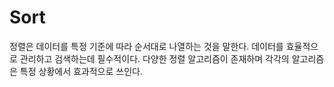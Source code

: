 # Sort
정렬은 데이터를 특정 기준에 따라 순서대로 나열하는 것을 말한다.
데이터를 효율적으로 관리하고 검색하는데 필수적이다.
다양한 정렬 알고리즘이 존재하며 각각의 알고리즘은 특정 상황에서 효과적으로 쓰인다.
